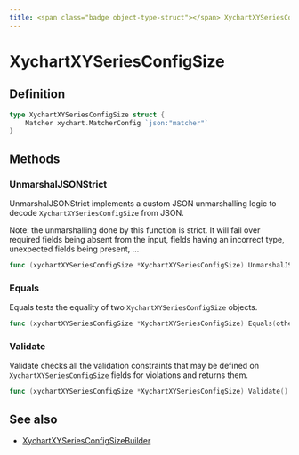 ```yaml
---
title: <span class="badge object-type-struct"></span> XychartXYSeriesConfigSize
---
```

# <span class="badge object-type-struct"></span> XychartXYSeriesConfigSize

## Definition

```go
type XychartXYSeriesConfigSize struct {
    Matcher xychart.MatcherConfig `json:"matcher"`
}
```
## Methods

### <span class="badge object-method"></span> UnmarshalJSONStrict

UnmarshalJSONStrict implements a custom JSON unmarshalling logic to decode `XychartXYSeriesConfigSize` from JSON.

Note: the unmarshalling done by this function is strict. It will fail over required fields being absent from the input, fields having an incorrect type, unexpected fields being present, …

```go
func (xychartXYSeriesConfigSize *XychartXYSeriesConfigSize) UnmarshalJSONStrict(raw []byte) error
```

### <span class="badge object-method"></span> Equals

Equals tests the equality of two `XychartXYSeriesConfigSize` objects.

```go
func (xychartXYSeriesConfigSize *XychartXYSeriesConfigSize) Equals(other XychartXYSeriesConfigSize) bool
```

### <span class="badge object-method"></span> Validate

Validate checks all the validation constraints that may be defined on `XychartXYSeriesConfigSize` fields for violations and returns them.

```go
func (xychartXYSeriesConfigSize *XychartXYSeriesConfigSize) Validate() error
```

## See also

 * <span class="badge builder"></span> [XychartXYSeriesConfigSizeBuilder](./builder-XychartXYSeriesConfigSizeBuilder.md)

